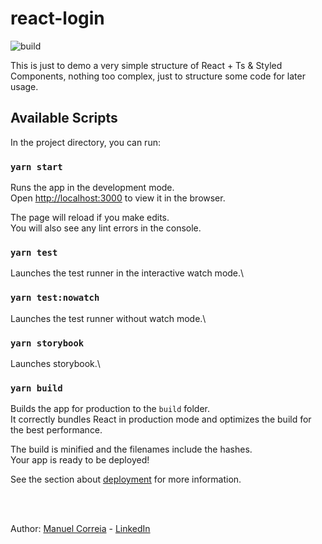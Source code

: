 # react-login
![build](https://github.com/manuelc2209/react-login/actions/workflows/main.yml/badge.svg)


This is just to demo a very simple structure of React + Ts & Styled Components, nothing too complex, just to structure some code for later usage.


## Available Scripts

In the project directory, you can run:

### `yarn start`

Runs the app in the development mode.\
Open [http://localhost:3000](http://localhost:3000) to view it in the browser.

The page will reload if you make edits.\
You will also see any lint errors in the console.

### `yarn test`

Launches the test runner in the interactive watch mode.\

### `yarn test:nowatch`

Launches the test runner without watch mode.\

### `yarn storybook`

Launches storybook.\

### `yarn build`

Builds the app for production to the `build` folder.\
It correctly bundles React in production mode and optimizes the build for the best performance.

The build is minified and the filenames include the hashes.\
Your app is ready to be deployed!

See the section about [deployment](https://facebook.github.io/create-react-app/docs/deployment) for more information.


<br>
<br>

Author: [Manuel Correia](https://www.github.com/manuelc2209) - [LinkedIn](https://www.linkedin.com/in/manuel-correia2209)
